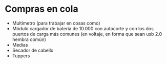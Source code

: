 # Compras en cola
- Multímetro (para trabajar en cosas como)
- Módulo cargador de batería de 10.000 con autocorte y con los dos puertos de carga más comunes (en voltaje, en forma que sean usb 2.0 hembra común)
- Medias
- Secador de cabello
- Tuppers